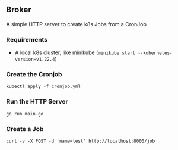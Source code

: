 ## Broker
A simple HTTP server to create k8s Jobs from a CronJob

### Requirements
- A local k8s cluster, like minikube (`minikube start --kubernetes-version=v1.22.4`)

### Create the Cronjob
```
kubectl apply -f cronjob.yml
```

### Run the HTTP Server
```
go run main.go
```

### Create a Job
```
curl -v -X POST -d 'name=test' http://localhost:8000/job
```
